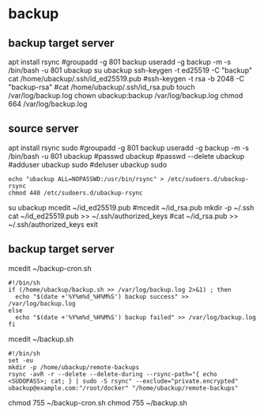 # backup

## backup target server

apt install rsync
#groupadd -g 801 backup
useradd -g backup -m -s /bin/bash -u 801 ubackup
su ubackup
ssh-keygen -t ed25519 -C "backup"
cat /home/ubackup/.ssh/id_ed25519.pub
#ssh-keygen -t rsa -b 2048 -C "backup-rsa"
#cat /home/ubackup/.ssh/id_rsa.pub
touch /var/log/backup.log
chown ubackup:backup /var/log/backup.log
chmod 664 /var/log/backup.log

## source server

apt install rsync sudo
#groupadd -g 801 backup
useradd -g backup -m -s /bin/bash -u 801 ubackup
#passwd ubackup
#passwd --delete ubackup
#adduser ubackup sudo
#deluser ubackup sudo
```
echo "ubackup ALL=NOPASSWD:/usr/bin/rsync" > /etc/sudoers.d/ubackup-rsync
chmod 440 /etc/sudoers.d/ubackup-rsync
```
su ubackup
mcedit ~/id_ed25519.pub
#mcedit ~/id_rsa.pub
mkdir -p ~/.ssh
cat ~/id_ed25519.pub >> ~/.ssh/authorized_keys
#cat ~/id_rsa.pub >> ~/.ssh/authorized_keys
exit

## backup target server

mcedit ~/backup-cron.sh
```
#!/bin/sh
if (/home/ubackup/backup.sh >> /var/log/backup.log 2>&1) ; then
  echo "$(date +'%Y%m%d_%H%M%S') backup success" >> /var/log/backup.log
else
  echo "$(date +'%Y%m%d_%H%M%S') backup failed" >> /var/log/backup.log
fi
```
mcedit ~/backup.sh
```
#!/bin/sh
set -eu
mkdir -p /home/ubackup/remote-backups
rsync -avR -r --delete --delete-during --rsync-path="{ echo <SUDOPASS>; cat; } | sudo -S rsync" --exclude="private.encrypted" ubackup@example.com:"/root/docker" "/home/ubackup/remote-backups"
```
chmod 755 ~/backup-cron.sh
chmod 755 ~/backup.sh
